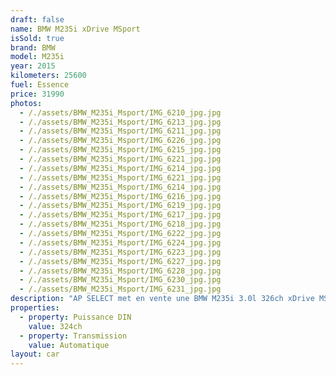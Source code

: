 ```yaml
---
draft: false
name: BMW M235i xDrive MSport
isSold: true
brand: BMW
model: M235i
year: 2015
kilometers: 25600
fuel: Essence
price: 31990
photos:
  - /./assets/BMW_M235i_Msport/IMG_6210_jpg.jpg
  - /./assets/BMW_M235i_Msport/IMG_6213_jpg.jpg
  - /./assets/BMW_M235i_Msport/IMG_6211_jpg.jpg
  - /./assets/BMW_M235i_Msport/IMG_6226_jpg.jpg
  - /./assets/BMW_M235i_Msport/IMG_6215_jpg.jpg
  - /./assets/BMW_M235i_Msport/IMG_6221_jpg.jpg
  - /./assets/BMW_M235i_Msport/IMG_6214_jpg.jpg
  - /./assets/BMW_M235i_Msport/IMG_6221_jpg.jpg
  - /./assets/BMW_M235i_Msport/IMG_6214_jpg.jpg
  - /./assets/BMW_M235i_Msport/IMG_6216_jpg.jpg
  - /./assets/BMW_M235i_Msport/IMG_6219_jpg.jpg
  - /./assets/BMW_M235i_Msport/IMG_6217_jpg.jpg
  - /./assets/BMW_M235i_Msport/IMG_6218_jpg.jpg
  - /./assets/BMW_M235i_Msport/IMG_6222_jpg.jpg
  - /./assets/BMW_M235i_Msport/IMG_6224_jpg.jpg
  - /./assets/BMW_M235i_Msport/IMG_6223_jpg.jpg
  - /./assets/BMW_M235i_Msport/IMG_6227_jpg.jpg
  - /./assets/BMW_M235i_Msport/IMG_6228_jpg.jpg
  - /./assets/BMW_M235i_Msport/IMG_6230_jpg.jpg
  - /./assets/BMW_M235i_Msport/IMG_6231_jpg.jpg
description: "AP SELECT met en vente une BMW M235i 3.0l 326ch xDrive MSport.\n\nModèle du 11/2015 avec 25600km.\n\nCouleur Alpin Weiss Metallic, intérieur Alcantara MSport\n\nVéhicule Origine France \U0001F1EB\U0001F1F7\n\nVendu avec une garantie 6 mois.\n\nLe véhicule est en parfait état avec carnet complet et historique suivi.\n\nPneus et freins en parfait état.\n\nÉquipements et options :\n- Pack MSport\n- Boîte auto BVA8\n- Jantes 18\" MSport\n- Volant 3 branches MSport\n- Freinage MSport\n- Sièges MSport Alcantara\n- Radars de stationnement avant/arrière\n- Compteur Black panel\n- Alarme antivol\n- Rétroviseurs électriques et anti-éblouissement\n- Feux de route anti-éblouissement\n- Pack advanced Full LED\n- Detecteur de pluie et allumage automatique des projecteurs\n- Climatisation bi zones\n- Regulateur de vitesse\n- Navigation multimedia Professional\n- Indicateur de limitation de vitesse\n- Shadow line brillant\n- Kit éclairage\n- Ciel de pavillon Anthracite\n\nDisponible et visible sur RDV pour acheteur sérieux.\n\nPossibilité d’un garantie 3 mois avec 6 ou 12 mois en supplément.\n\nRéalisation des démarches d'immatriculation.\n\nAP SELECT vous propose des solutions de courtage et de conciergerie sur mesure pour profiter librement de votre passion et de votre patrimoine.\n\nPrenez le volant, AP SELECT s'occupe du reste."
properties:
  - property: Puissance DIN
    value: 324ch
  - property: Transmission
    value: Automatique
layout: car
---
```


